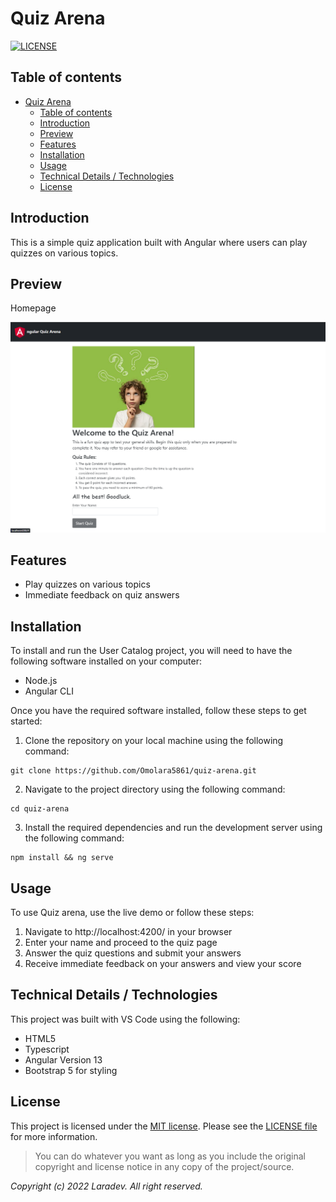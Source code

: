 
# Quiz Arena

[![LICENSE](https://img.shields.io/badge/License-MIT-yellow.svg?style=flat-square)](https://opensource.org/licenses/MIT)

## Table of contents
- [Quiz Arena](#quiz-arena)
  - [Table of contents](#table-of-contents)
  - [Introduction](#introduction)
  - [Preview](#preview)
  - [Features](#features)
  - [Installation](#installation)
  - [Usage](#usage)
  - [Technical Details / Technologies](#technical-details--technologies)
  - [License](#license)

## Introduction
This is a simple quiz application built with Angular where users can play quizzes on various topics.

## Preview

Homepage

![The homepage that displays the quiz instructions](/src/assets/Screenshot_1.png "Welcome Page")

## Features

- Play quizzes on various topics
- Immediate feedback on quiz answers

## Installation
To install and run the User Catalog project, you will need to have the following software installed on your computer:

- Node.js
- Angular CLI

Once you have the required software installed, follow these steps to get started:

1. Clone the repository on your local machine using the following command:

```
git clone https://github.com/Omolara5861/quiz-arena.git
```

2. Navigate to the project directory using the following command:

```
cd quiz-arena
```
3. Install the required dependencies and run the development server using the following command:

```
npm install && ng serve
```

## Usage
To use Quiz arena, use the live demo or follow these steps:

1. Navigate to http://localhost:4200/ in your browser
2. Enter your name and proceed to the quiz page
3. Answer the quiz questions and submit your answers
4. Receive immediate feedback on your answers and view your score

<!-- ## Demo
A live demo of the simple quiz app can be found at https://simple-quiz-app-demo.herokuapp.com/ -->

## Technical Details / Technologies
This project was built with VS Code using the following:

+ HTML5
+ Typescript
+ Angular Version 13
+ Bootstrap 5 for styling

## License
This project is licensed under the
[MIT license](https://opensource.org/licenses/MIT).
Please see the [LICENSE file](LICENSE.md) for more information.

> You can do whatever you want as long as you include the original copyright and
> license notice in any copy of the project/source.


*Copyright (c) 2022 Laradev. All right reserved.*
